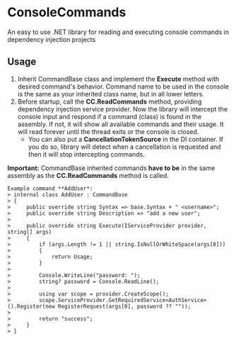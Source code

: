 # ConsoleCommands
An easy to use .NET library for reading and executing console commands in dependency injection projects

## Usage
1. Inherit CommandBase class and implement the **Execute** method with desired command's behavior. Command name to be used in the console is the same as your inherited class name, but in all lower letters.
2. Before startup, call the **CC.ReadCommands** method, providing dependency injection service provider. Now the library will intercept the console input and respond if a command (class) is found in the assembly. If not, it will show all available commands and their usage. It will read forever until the thread exits or the console is closed.
	- You can also put a **CancellationTokenSource** in the DI container. If you do so, library will detect when a cancellation is requested and then it will stop intercepting commands.

**Important:** CommandBase inherited commands **have to be** in the same assembly as the **CC.ReadCommands** method is called.

	Example command **AddUser*:
	> internal class AddUser : CommandBase
    > {
    >     public override string Syntax => base.Syntax + " <username>";
    >     public override string Description => "add a new user";
    >
    >     public override string Execute(IServiceProvider provider, string[] args)
    >     {
    >         if (args.Length != 1 || string.IsNullOrWhiteSpace(args[0]))
    >         {
    >             return Usage;
    >         }
    >
    >         Console.WriteLine("password: ");
    >         string? password = Console.ReadLine();
    >
    >         using var scope = provider.CreateScope();
    >         scope.ServiceProvider.GetRequiredService<AuthService>().Register(new RegisterRequest(args[0], password ?? ""));
    >
    >         return "success";
    >     }
    > }